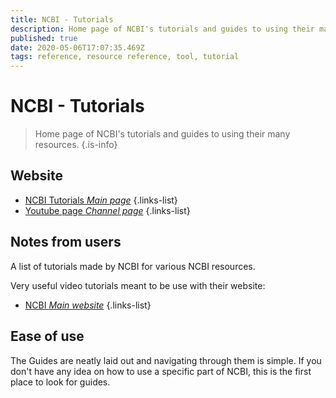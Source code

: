 ```yaml
---
title: NCBI - Tutorials
description: Home page of NCBI's tutorials and guides to using their many resources.
published: true
date: 2020-05-06T17:07:35.469Z
tags: reference, resource reference, tool, tutorial
---
```


# NCBI - Tutorials

> Home page of NCBI's tutorials and guides to using their many resources.
{.is-info}

## Website

- [NCBI Tutorials *Main page*](https://www.ncbi.nlm.nih.gov/guide/training-tutorials/)
{.links-list}
- [Youtube page *Channel page*](https://www.youtube.com/user/NCBINLM)
{.links-list}

## Notes from users 
A list of tutorials made by NCBI for various NCBI resources.

Very useful video tutorials meant to be use with their website:
- [NCBI *Main website*](https://www.ncbi.nlm.nih.gov/)
{.links-list}

## Ease of use 
The Guides are neatly laid out and navigating through them is simple. If you don't have any idea on how to use a specific part of NCBI, this is the first place to look for guides.


